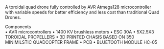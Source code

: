 A toroidal quad drone fully controlled by AVR Atmega128 microcontroller with variable speeds for better efficiency and less cost than traditional Quad Drones. 

Components  
• AVR microcontrollers 
• 1400 KV brushless motors 
• ESC 30A 
• 5X2.5X3 TOROIDAL PROPELLERS 
• 3D PRINTED CHASIS BASED ON 350 MINIMILSTIC QUADCOPTER FRAME 
• PCB 
• BLUETOOTH MODULE HC-05
